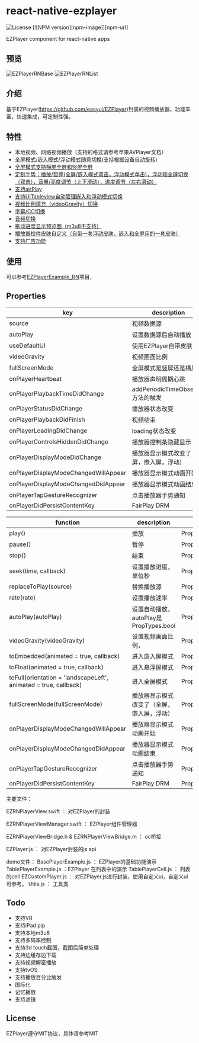 # react-native-ezplayer
![License](https://img.shields.io/cocoapods/l/EZPlayer.svg?style=flat) [![NPM version][npm-image]][npm-url]

EZPlayer component for react-native apps

## 预览

![EZPlayerRNBase](EZPlayerRNBase.gif) ![EZPlayerRNList](EZPlayerRNList.gif)


## 介绍
基于EZPlayer(https://github.com/easyui/EZPlayer)封装的视频播放器，功能丰富，快速集成，可定制性强。


## 特性
- 本地视频、网络视频播放（支持的格式请参考苹果AVPlayer文档）
- [全屏模式/嵌入模式/浮动模式随意切换(支持根据设备自动旋转)](#DisplayMode)
- [全屏模式支持横屏全屏和竖屏全屏](#DisplayMode)
- [定制手势：播放/暂停(全屏/嵌入模式双击，浮动模式单击)，浮动和全屏切换（双击），音量/亮度调节（上下滑动），进度调节（左右滑动）](#GestureRecognizer)
- [支持airPlay](#airPlay)
- [支持UITableview自动管理嵌入和浮动模式切换](#tableview)
- [视频比例填充（videoGravity）切换](#videoGravity)
- [字幕/CC切换](#subtitle&cc&audio)
- [音频切换](#subtitle&cc&audio)
- [拖动进度显示预览图（m3u8不支持）](#preview)
- [播放器控件皮肤自定义（自带一套浮动皮肤，嵌入和全屏用的一套皮肤）](#skin)
- [支持广告功能](#ad)

## 使用
可以参考[EZPlayerExample_RN](https://github.com/easyui/EZPlayer/tree/master/EZPlayerExample_RN)项目，

## Properties


| key | description | value |                   
| --- | --- | --- | 
| source | 视频数据源  | PropTypes.object |
| autoPlay|设置数据源后自动播放| PropTypes.bool |
| useDefaultUI|使用EZPlayer自带皮肤| PropTypes.bool |
| videoGravity|视频画面比例| PropTypes.string(aspect,aspectFill,scaleFill) |
| fullScreenMode|全屏模式是竖屏还是横屏| PropTypes.string(portrait,landscape) |
| onPlayerHeartbeat|播放器声明周期心跳| PropTypes.func |
| onPlayerPlaybackTimeDidChange|addPeriodicTimeObserver方法的触发| PropTypes.func |
| onPlayerStatusDidChange|播放器状态改变| PropTypes.func |
| onPlayerPlaybackDidFinish|视频结束| PropTypes.func | 
| onPlayerLoadingDidChange|loading状态改变| PropTypes.func | 
| onPlayerControlsHiddenDidChange|播放器控制条隐藏显示| PropTypes.func | 
| onPlayerDisplayModeDidChange|播放器显示模式改变了（全屏，嵌入屏，浮动）| PropTypes.object | 
| onPlayerDisplayModeChangedWillAppear |播放器显示模式动画开始| PropTypes.func |
| onPlayerDisplayModeChangedDidAppear |播放器显示模式动画结束| PropTypes.func |
| onPlayerTapGestureRecognizer |点击播放器手势通知| PropTypes.func |
| onPlayerDidPersistContentKey |FairPlay DRM| PropTypes.func |


| function | description | value |                   
| --- | --- | --- | 
| play() | 播放  | PropTypes.object |
| pause() |暂停| PropTypes.bool |
| stop() |结束| PropTypes.bool |
| seek(time, callback) |设置播放进度，单位秒| PropTypes.string(aspect,aspectFill,scaleFill) |
| replaceToPlay(source) |替换播放源| PropTypes.string(portrait,landscape) |
| rate(rate) |设置播放速率| PropTypes.func |
| autoPlay(autoPlay) |设置自动播放，autoPlay是PropTypes.bool| PropTypes.func |
| videoGravity(videoGravity) |设置视频画面比例，| PropTypes.func |
| toEmbedded(animated = true, callback) |进入嵌入屏模式| PropTypes.func | 
| toFloat(animated = true, callback) |进入悬浮屏模式| PropTypes.func | 
| toFull(orientation = 'landscapeLeft', animated = true, callback) |进入全屏模式| PropTypes.func | 
| fullScreenMode(fullScreenMode)|播放器显示模式改变了（全屏，嵌入屏，浮动）| PropTypes.object | 
| onPlayerDisplayModeChangedWillAppear |播放器显示模式动画开始| PropTypes.func |
| onPlayerDisplayModeChangedDidAppear |播放器显示模式动画结束| PropTypes.func |
| onPlayerTapGestureRecognizer |点击播放器手势通知| PropTypes.func |
| onPlayerDidPersistContentKey |FairPlay DRM| PropTypes.func |



主要文件：

EZRNPlayerView.swift ： 对EZPlayer的封装

EZRNPlayerViewManager.swift ： EZPlayer组件管理器

EZRNPlayerViewBridge.h & EZRNPlayerViewBridge.m ： oc桥接

EZPlayer.js ： 对EZPlayer封装的js api

demo文件：
BasePlayerExample.js ： EZPlayer的基础功能演示
TablePlayerExample.js ：EZPlayer 在列表中的演示
TablePlayerCell.js ： 列表的cell
EZCustomPlayer.js ： 对EZPlayer.js进行封装，使用自定义ui，自定义ui可参考。
Utils.js ： 工具类

## Todo
- 支持VR
- 支持iPad pip
- 支持本地m3u8
- 支持多码率控制
- 支持3d touch截图，截图后简单处理
- 支持边缓存边下载
- 支持视频解密播放
- 支持tvOS
- 支持播放百分比触发
- 国际化
- 记忆播放
- 支持滤镜

## License
EZPlayer遵守MIT协议，具体请参考MIT








